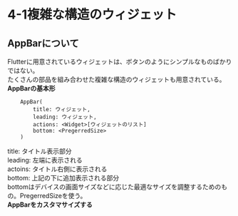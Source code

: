 # 4-1複雑な構造のウィジェット
## AppBarについて
Flutterに用意されているウィジェットは、ボタンのようにシンプルなものばかりではない。  
たくさんの部品を組み合わせた複雑な構造のウィジェットも用意されている。  
**AppBarの基本形**  
```
    AppBar(
        title: ウィジェット,
        leading: ウィジェット,
        actions: <Widget>[ウィジェットのリスト]
        bottom: <PregerredSize>
    )
```
title: タイトル表示部分  
leading: 左端に表示される  
actoins: タイトル右側に表示される  
bottom: 上記の下に追加表示される部分  
bottomはデバイスの画面サイズなどに応じた最適なサイズを調整するためのもの。PregerredSizeを使う。  
**AppBarをカスタマサイズする**